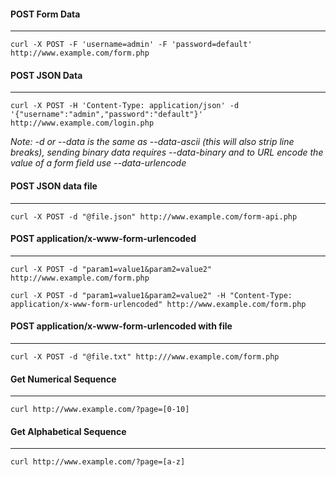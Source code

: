 #### POST Form Data
-----
```curl -X POST -F 'username=admin' -F 'password=default' http://www.example.com/form.php```


#### POST JSON Data
-----
```curl -X POST -H 'Content-Type: application/json' -d '{"username":"admin","password":"default"}' http://www.example.com/login.php```

*Note: -d or --data is the same as --data-ascii (this will also strip line breaks), sending binary data requires --data-binary and to URL encode the value of a form field use --data-urlencode*


#### POST JSON data file
-----
```curl -X POST -d "@file.json" http://www.example.com/form-api.php```


#### POST application/x-www-form-urlencoded
-----
```curl -X POST -d "param1=value1&param2=value2" http://www.example.com/form.php```

```curl -X POST -d "param1=value1&param2=value2" -H "Content-Type: application/x-www-form-urlencoded" http://www.example.com/form.php```


#### POST application/x-www-form-urlencoded with file
-----
```curl -X POST -d "@file.txt" http:///www.example.com/form.php```


#### Get Numerical Sequence
-----
```curl http://www.example.com/?page=[0-10]```


#### Get Alphabetical Sequence
-----
```curl http://www.example.com/?page=[a-z]```

